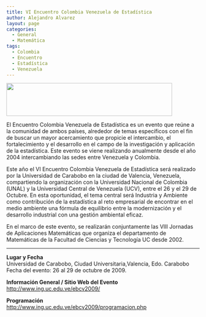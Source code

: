 ```yaml
---
title: VI Encuentro Colombia Venezuela de Estadística
author: Alejandro Alvarez
layout: page
categories:
  - General
  - Matemática
tags:
  - Colombia
  - Encuentro
  - Estadística
  - Venezuela
---
```

[<img class="aligncenter" title="Congreso-Estadistica" src="http://www.ing.uc.edu.ve/ebcv2009/images/cintillo2.jpg" alt="" width="432" height="86" />][1]

<p style="text-align:left;">
  El Encuentro Colombia Venezuela de Estadística es un evento que reúne a la comunidad de ambos países, alrededor de temas específicos con el fin de buscar un mayor acercamiento que propicie el intercambio, el fortalecimiento y el desarrollo en el campo de la investigación y aplicación de la estadística. Este evento se viene realizando anualmente desde el año 2004 intercambiando las sedes entre Venezuela y Colombia.
</p>

Este año el VI Encuentro Colombia Venezuela de Estadística será realizado por la Universidad de Carabobo en la ciudad de Valencia, Venezuela, compartiendo la organización con la Universidad Nacional de Colombia (UNAL) y la Universidad Central de Venezuela (UCV), entre el 26 y el 29 de Octubre. En esta oportunidad, el tema central será Industria y Ambiente como contribución de la estadística al reto empresarial de encontrar en el medio ambiente una fórmula de equilibrio entre la modernización y el desarrollo industrial con una gestión ambiental eficaz.

En el marco de este evento, se realizarán conjuntamente las VIII Jornadas de Aplicaciones Matemáticas que organiza el departamento de Matemáticas de la Facultad de Ciencias y Tecnología UC desde 2002.

** **

<p style="text-align:left;">
  <strong>Lugar y Fecha</strong><br /> Universidad de Carabobo, Ciudad Universitaria,Valencia, Edo. Carabobo<br /> Fecha del evento: 26 al 29 de octubre de 2009.
</p>

**Información General / Sitio Web del Evento**  
<a href="http://www.ing.uc.edu.ve/ebcv2009/" target="_blank">http://www.ing.uc.edu.ve/ebcv2009/</a>

**Programación**  
<a title="Programación" href="http://www.ing.uc.edu.ve/ebcv2009/programacion.php" target="_blank">http://www.ing.uc.edu.ve/ebcv2009/programacion.php</a>

 [1]: http://www.ing.uc.edu.ve/ebcv2009/
